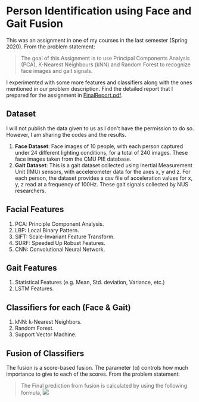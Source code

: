 # Person Identification using Face and Gait Fusion
This was an assignment in one of my courses in the last semester (Spring 2020). From the problem statement: 
> The goal of this Assignment is to use Principal Components Analysis (PCA), K-Nearest
Neighbours (kNN) and Random Forest to recognize face images and gait signals.

I experimented with some more features and classifiers along with the ones mentioned in our problem description. Find the detailed report that I prepared for the assignment in [FinalReport.pdf](FinalReport.pdf). 

## Dataset
I will not publish the data given to us as I don't have the permission to do so. However, I am sharing the codes and the results.

1. **Face Dataset**: Face images of 10 people, with each person captured under 24 different lighting conditions, for a total of 240 images. These face images taken from the CMU PIE database.
2. **Gait Dataset**: This is a gait dataset collected using Inertial Measurement Unit (IMU) sensors, with accelerometer data for the axes x, y and z. For each person, the dataset provides a csv file of acceleration values for x, y, z read at a frequency of 100Hz. These gait signals collected by NUS researchers.

## Facial Features
1. PCA: Principle Component Analysis. 
2. LBP: Local Binary Pattern. 
3. SIFT: Scale-Invariant Feature Transform.
4. SURF: Speeded Up Robust Features.
5. CNN: Convolutional Neural Network.

## Gait Features
1. Statistical Features (e.g. Mean, Std. deviation, Variance, etc.)
2. LSTM Features.

## Classifiers for each (Face & Gait)
1. kNN: k-Nearest Neighbors.
2. Random Forest.
3. Support Vector Machine.

## Fusion of Classifiers
The fusion is a score-based fusion. The parameter (&alpha;) controls how much importance to give to each of the scores. From the problem statement:
> The Final prediction from fusion is calculated by using the following formula,
> <img src="https://latex.codecogs.com/svg.latex?Pred%20=%20\alpha%20*%20face%20prediction%20+%20(1%20-%20\alpha)%20*%20gait%20prediction"></img>